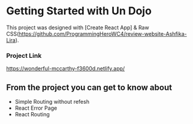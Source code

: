 # Getting Started with Un Dojo

This project was designed with [Create React App] & Raw CSS(https://github.com/ProgrammingHeroWC4/review-website-Ashfika-Lira).

### Project Link

https://wonderful-mccarthy-f3600d.netlify.app/

## From the project you can get to know about

- Simple Routing without refesh
- React Error Page
- React Routing

